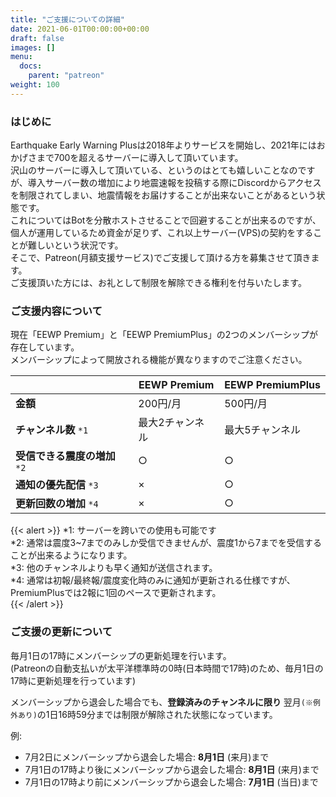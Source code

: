 ```yaml
---
title: "ご支援についての詳細"
date: 2021-06-01T00:00:00+00:00
draft: false
images: []
menu: 
  docs:
    parent: "patreon"
weight: 100
---
```


### はじめに
Earthquake Early Warning Plusは2018年よりサービスを開始し、2021年にはおかげさまで700を超えるサーバーに導入して頂いています。  
沢山のサーバーに導入して頂いている、というのはとても嬉しいことなのですが、導入サーバー数の増加により地震速報を投稿する際にDiscordからアクセスを制限されてしまい、地震情報をお届けすることが出来ないことがあるという状態です。  
これについてはBotを分散ホストさせることで回避することが出来るのですが、個人が運用しているため資金が足りず、これ以上サーバー(VPS)の契約をすることが難しいという状況です。  
そこで、Patreon(月額支援サービス)でご支援して頂ける方を募集させて頂きます。  
ご支援頂いた方には、お礼として制限を解除できる権利を付与いたします。 

### ご支援内容について
現在「EEWP Premium」と「EEWP PremiumPlus」の2つのメンバーシップが存在しています。  
メンバーシップによって開放される機能が異なりますのでご注意ください。  

| | EEWP Premium | EEWP PremiumPlus |
|---|---|---|
| **金額** | 200円/月 | 500円/月 |
| **チャンネル数** `*1` | 最大2チャンネル | 最大5チャンネル |
| **受信できる震度の増加** `*2` | ○ | ○ |
| **通知の優先配信** `*3` | × | ○ |
| **更新回数の増加** `*4` | × | ○ |
  
{{< alert >}}
*1: サーバーを跨いでの使用も可能です  
*2: 通常は震度3~7までのみしか受信できませんが、震度1から7までを受信することが出来るようになります。  
*3: 他のチャンネルよりも早く通知が送信されます。  
*4: 通常は初報/最終報/震度変化時のみに通知が更新される仕様ですが、PremiumPlusでは2報に1回のペースで更新されます。  
{{< /alert >}}

### ご支援の更新について
毎月1日の17時にメンバーシップの更新処理を行います。  
(Patreonの自動支払いが太平洋標準時の0時(日本時間で17時)のため、毎月1日の17時に更新処理を行っています)  
  
メンバーシップから退会した場合でも、**登録済みのチャンネルに限り** 翌月`(※例外あり)`の1日16時59分までは制限が解除された状態になっています。  

例:
- 7月2日にメンバーシップから退会した場合: **8月1日** (来月)まで
- 7月1日の17時より後にメンバーシップから退会した場合: **8月1日** (来月)まで
- 7月1日の17時より前にメンバーシップから退会した場合: **7月1日** (当日)まで